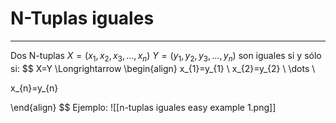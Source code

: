 # N-Tuplas iguales
***
Dos N-tuplas $X=(x_{1},x_{2},x_{3}, \dots,x_{n})$   $Y=(y_{1},y_{2},y_{3}, \dots,y_{n})$ son iguales si y sólo si:
$$
X=Y \Longrightarrow \begin{align} 
x_{1}=y_{1} \\
x_{2}=y_{2} \\
\dots \\

x_{n}=y_{n}

\end{align}
$$
Ejemplo:
	![[n-tuplas iguales easy example 1.png]]